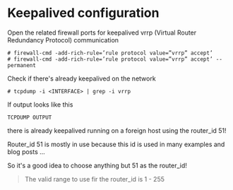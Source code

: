 # Keepalived configuration

Open the related firewall ports for keepalived vrrp (Virtual Router Redundancy Protocol) communication
```
# firewall-cmd -add-rich-rule=’rule protocol value=”vrrp” accept’
# firewall-cmd -add-rich-rule=’rule protocol value=”vrrp” accept’ --permanent
```

Check if there's already keepalived on the network
```
# tcpdump -i <INTERFACE> | grep -i vrrp
```
If output looks like this
```
TCPDUMP OUTPUT
```
there is already keepalived running on a foreign host using the router_id 51!

Router_id 51 is mostly in use because this id is used in many examples and blog posts ...

So it's a good idea to choose anything but 51 as the router_id!

> The valid range to use fir the router_id is 1 - 255

